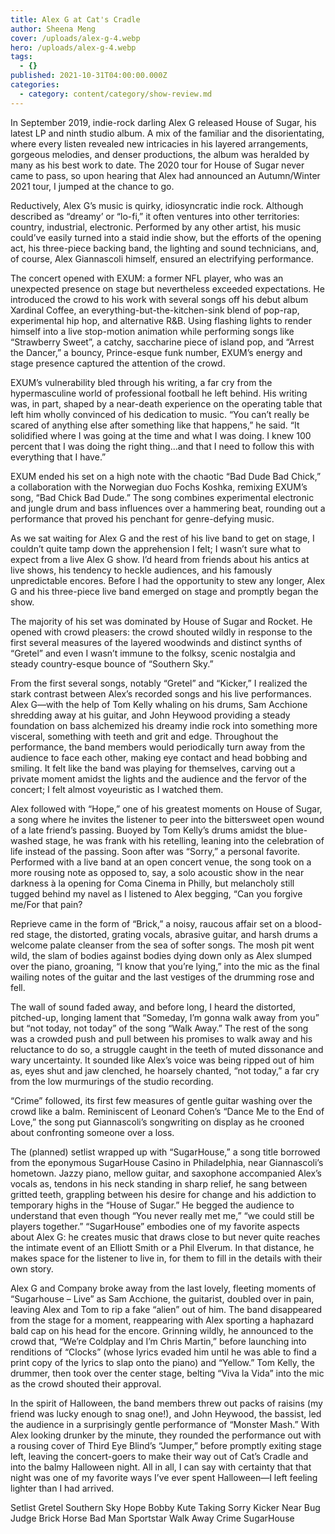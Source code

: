 ```yaml
---
title: Alex G at Cat's Cradle
author: Sheena Meng
cover: /uploads/alex-g-4.webp
hero: /uploads/alex-g-4.webp
tags:
  - {}
published: 2021-10-31T04:00:00.000Z
categories:
  - category: content/category/show-review.md
---
```


In September 2019, indie-rock darling Alex G released House of Sugar, his latest LP and ninth studio alb­­um. A mix of the familiar and the disorientating, where every listen revealed new intricacies in his layered arrangements, gorgeous melodies, and denser productions, the album was heralded by many as his best work to date. The 2020 tour for House of Sugar never came to pass, so upon hearing that Alex had announced an Autumn/Winter 2021 tour, I jumped at the chance to go.

Reductively, Alex G’s music is quirky, idiosyncratic indie rock. Although described as “dreamy’ or “lo-fi,” it often ventures into other territories: country, industrial, electronic. Performed by any other artist, his music could’ve easily turned into a staid indie show, but the efforts of the opening act, his three-piece backing band, the lighting and sound technicians, and, of course, Alex Giannascoli himself, ensured an electrifying performance.

The concert opened with EXUM: a former NFL player, who was an unexpected presence on stage but nevertheless exceeded expectations. He introduced the crowd to his work with several songs off his debut album Xardinal Coffee, an everything-but-the-kitchen-sink blend of pop-rap, experimental hip hop, and alternative R\&B. Using flashing lights to render himself into a live stop-motion animation while performing songs like “Strawberry Sweet”, a catchy, saccharine piece of island pop, and “Arrest the Dancer,” a bouncy, Prince-esque funk number, EXUM’s energy and stage presence captured the attention of the crowd.

EXUM’s vulnerability bled through his writing, a far cry from the hypermasculine world of professional football he left behind. His writing was, in part, shaped by a near-death experience on the operating table that left him wholly convinced of his dedication to music. “You can’t really be scared of anything else after something like that happens,” he said. “It solidified where I was going at the time and what I was doing. I knew 100 percent that I was doing the right thing…and that I need to follow this with everything that I have.”

EXUM ended his set on a high note with the chaotic “Bad Dude Bad Chick,” a collaboration with the Norwegian duo Fochs Koshka, remixing EXUM’s song, “Bad Chick Bad Dude.” The song combines experimental electronic and jungle drum and bass influences over a hammering beat, rounding out a performance that proved his penchant for genre-defying music.

As we sat waiting for Alex G and the rest of his live band to get on stage, I couldn’t quite tamp down the apprehension I felt; I wasn’t sure what to expect from a live Alex G show. I’d heard from friends about his antics at live shows, his tendency to heckle audiences, and his famously unpredictable encores. Before I had the opportunity to stew any longer, Alex G and his three-piece live band emerged on stage and promptly began the show.

The majority of his set was dominated by House of Sugar and Rocket. He opened with crowd pleasers: the crowd shouted wildly in response to the first several measures of the layered woodwinds and distinct synths of “Gretel” and even I wasn’t immune to the folksy, scenic nostalgia and steady country-esque bounce of “Southern Sky.”

From the first several songs, notably “Gretel” and “Kicker,” I realized the stark contrast between Alex’s recorded songs and his live performances. Alex G—with the help of Tom Kelly whaling on his drums, Sam Acchione shredding away at his guitar, and John Heywood providing a steady foundation on bass alchemized his dreamy indie rock into something more visceral, something with teeth and grit and edge. Throughout the performance, the band members would periodically turn away from the audience to face each other, making eye contact and head bobbing and smiling. It felt like the band was playing for themselves, carving out a private moment amidst the lights and the audience and the fervor of the concert; I felt almost voyeuristic as I watched them.

Alex followed with “Hope,” one of his greatest moments on House of Sugar, a song where he invites the listener to peer into the bittersweet open wound of a late friend’s passing. Buoyed by Tom Kelly’s drums amidst the blue-washed stage, he was frank with his retelling, leaning into the celebration of life instead of the passing. Soon after was “Sorry,” a personal favorite. Performed with a live band at an open concert venue, the song took on a more rousing note as opposed to, say, a solo acoustic show in the near darkness à la opening for Coma Cinema in Philly, but melancholy still tugged behind my navel as I listened to Alex begging, “Can you forgive me/For that pain?

Reprieve came in the form of “Brick,” a noisy, raucous affair set on a blood-red stage, the distorted, grating vocals, abrasive guitar, and harsh drums a welcome palate cleanser from the sea of softer songs. The mosh pit went wild, the slam of bodies against bodies dying down only as Alex slumped over the piano, groaning, “I know that you’re lying,” into the mic as the final wailing notes of the guitar and the last vestiges of the drumming rose and fell.

The wall of sound faded away, and before long, I heard the distorted, pitched-up, longing lament that “Someday, I’m gonna walk away from you” but “not today, not today” of the song “Walk Away.” The rest of the song was a crowded push and pull between his promises to walk away and his reluctance to do so, a struggle caught in the teeth of muted dissonance and wary uncertainty. It sounded like Alex’s voice was being ripped out of him as, eyes shut and jaw clenched, he hoarsely chanted, “not today,” a far cry from the low murmurings of the studio recording.

“Crime” followed, its first few measures of gentle guitar washing over the crowd like a balm. Reminiscent of Leonard Cohen’s “Dance Me to the End of Love,” the song put Giannascoli’s songwriting on display as he crooned about confronting someone over a loss.

The (planned) setlist wrapped up with “SugarHouse,” a song title borrowed from the eponymous SugarHouse Casino in Philadelphia, near Giannascoli’s hometown. Jazzy piano, mellow guitar, and saxophone accompanied Alex’s vocals as, tendons in his neck standing in sharp relief, he sang between gritted teeth, grappling between his desire for change and his addiction to temporary highs in the “House of Sugar.” He begged the audience to understand that even though “You never really met me,” “we could still be players together.” “SugarHouse” embodies one of my favorite aspects about Alex G: he creates music that draws close to but never quite reaches the intimate event of an Elliott Smith or a Phil Elverum. In that distance, he makes space for the listener to live in, for them to fill in the details with their own story.

Alex G and Company broke away from the last lovely, fleeting moments of “Sugarhouse – Live” as Sam Acchione, the guitarist, doubled over in pain, leaving Alex and Tom to rip a fake “alien” out of him. The band disappeared from the stage for a moment, reappearing with Alex sporting a haphazard bald cap on his head for the encore. Grinning wildly, he announced to the crowd that, “We’re Coldplay and I’m Chris Martin,” before launching into renditions of “Clocks” (whose lyrics evaded him until he was able to find a print copy of the lyrics to slap onto the piano) and “Yellow.” Tom Kelly, the drummer, then took over the center stage, belting “Viva la Vida” into the mic as the crowd shouted their approval.

In the spirit of Halloween, the band members threw out packs of raisins (my friend was lucky enough to snag one!), and John Heywood, the bassist, led the audience in a surprisingly gentle performance of “Monster Mash.” With Alex looking drunker by the minute, they rounded the performance out with a rousing cover of Third Eye Blind’s “Jumper,” before promptly exiting stage left, leaving the concert-goers to make their way out of Cat’s Cradle and into the balmy Halloween night. All in all, I can say with certainty that that night was one of my favorite ways I’ve ever spent Halloween—I left feeling lighter than I had arrived.

Setlist
Gretel
Southern Sky
Hope
Bobby
Kute
Taking
Sorry
Kicker
Near
Bug
Judge
Brick
Horse
Bad Man
Sportstar
Walk Away
Crime
SugarHouse

